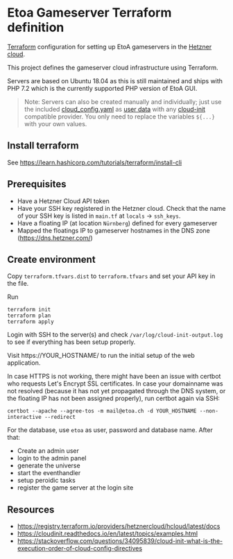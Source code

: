 # Etoa Gameserver Terraform definition

[Terraform](https://www.terraform.io/) configuration for setting up EtoA gameservers in the [Hetzner cloud](https://console.hetzner.cloud/).

This project defines the gameserver cloud infrastructure using Terraform.

Servers are based on Ubuntu 18.04 as this is still maintained and ships with PHP 7.2 which is the currently supported PHP version of EtoA GUI.

> Note: Servers can also be created manually and individually; just use the included [cloud_config.yaml](cloud_config.yaml) as [user data](https://cloudinit.readthedocs.io/en/latest/topics/format.html) with any [cloud-init](https://cloud-init.io/) compatible provider. You only need to replace the variables `${...}` with your own values.

## Install terraform

See https://learn.hashicorp.com/tutorials/terraform/install-cli

## Prerequisites

* Have a Hetzner Cloud API token
* Have your SSH key registered in the Hetzner cloud. Check that the name of your SSH key is listed in `main.tf` at `locals` -> `ssh_keys`.
* Have a floating IP (at location `Nürnberg`) defined for every gameserver
* Mapped the floatings IP to gameserver hostnames in the DNS zone (https://dns.hetzner.com/)

## Create environment

Copy `terraform.tfvars.dist` to `terraform.tfvars` and set your API key in the file.

Run

    terraform init
    terraform plan
    terraform apply

Login with SSH to the server(s) and check `/var/log/cloud-init-output.log` to see if everything has been setup properly.

Visit https://YOUR_HOSTNAME/ to run the initial setup of the web application.

In case HTTPS is not working, there might have been an issue with certbot who requests Let's Encrypt SSL certificates. In case your domainname was not resolved (because it has not yet propagated through the DNS system, or the floating IP has not been assigned properly), run certbot again via SSH:

    certbot --apache --agree-tos -m mail@etoa.ch -d YOUR_HOSTNAME --non-interactive --redirect

For the database, use `etoa` as user, password and database name. After that:
* Create an admin user
* login to the admin panel
* generate the universe
* start the eventhandler
* setup peroidic tasks
* register the game server at the login site

## Resources

* https://registry.terraform.io/providers/hetznercloud/hcloud/latest/docs
* https://cloudinit.readthedocs.io/en/latest/topics/examples.html
* https://stackoverflow.com/questions/34095839/cloud-init-what-is-the-execution-order-of-cloud-config-directives
